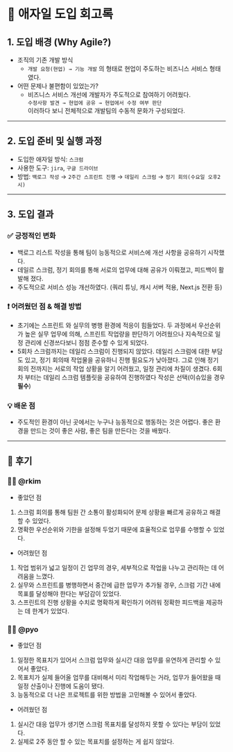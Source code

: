 # 🚀 애자일 도입 회고록

## 1. 도입 배경 (Why Agile?)
- 조직의 기존 개발 방식
  - `개발 요청(현업) → 기능 개발` 의 형태로 현업이 주도하는 비즈니스 서비스 형태였다.
- 어떤 문제나 불편함이 있었는가?
  - 비즈니스 서비스 개선에 개발자가 주도적으로 참여하기 어려웠다.  
    `수정사항 발견 → 현업에 공유 → 현업에서 수정 여부 판단`  
    이러하다 보니 전체적으로 개발팀의 수동적 문화가 구성되었다. 

---

## 2. 도입 준비 및 실행 과정
- 도입한 애자일 방식: `스크럼`
- 사용한 도구: `jira`, `구글 드라이브`
- 방법: `백로그 작성` → `2주간 스프린트 진행` → `데일리 스크럼` → `정기 회의(수요일 오후2시)`

---

## 3. 도입 결과
### ✅ 긍정적인 변화
- 백로그 리스트 작성을 통해 팀이 능동적으로 서비스에 개선 사항을 공유하기 시작했다.
- 데일르 스크럼, 정기 회의를 통해 서로의 업무에 대해 공유가 이뤄졌고, 피드백이 활발해 졌다.
- 주도적으로 서비스 성능 개선하였다. (쿼리 튜닝, 캐시 서버 적용, Next.js 전환 등)

### ❗ 어려웠던 점 & 해결 방법
- 초기에는 스프린트 와 실무의 병행 환경에 적응이 힘들었다. 두 과정에서 우선순위가 높은 실무 업무에 의해, 스프린트 작업량을 판단하기 어려웠으나 지속적으로 일정 관리에 신경쓰다보니 점점 준수할 수 있게 되었다.
- 5회차 스크럼까지는 데일리 스크럼이 진행되지 않았다. 데일리 스크럼에 대한 부담도 있고, 정기 회의때 작업물을 공유하니 진행 필요도가 낮아졌다. 그로 인해 정기 회의 전까지는 서로의 작업 상황을 알기 어려웠고, 일정 관리에 차질이 생겼다.
  6회차 부터는 데일리 스크럼 템플릿을 공유하여 진행하였다 작성은 선택(이슈있을 경우 **필수**)

### 💡 배운 점
- 주도적인 환경이 아닌 곳에서는 누구나 능동적으로 행동하는 것은 어렵다. 좋은 환경을 만드는 것이 좋은 사람, 좋은 팀을 만든다는 것을 배웠다.

---

## 🧠 후기 

### 🧑‍💻 @rkim
- 좋았던 점
1. 스크럼 회의를 통해 팀원 간 소통이 활성화되어 문제 상황을 빠르게 공유하고 해결할 수 있었다.
2. 명확한 우선순위와 기한을 설정해 두었기 때문에 효율적으로 업무를 수행할 수 있었다.

- 어려웠던 점
1. 작업 범위가 넓고 일정이 긴 업무의 경우, 세부적으로 작업을 나누고 관리하는 데 어려움을 느꼈다.
2. 실무와 스프린트를 병행하면서 중간에 급한 업무가 추가될 경우, 스크럼 기간 내에 목표를 달성해야 한다는 부담감이 있었다.
3. 스프린트의 진행 상황을 수치로 명확하게 확인하기 어려워 정확한 피드백을 제공하는 데 한계가 있었다.

### 🧑‍💻 @pyo
- 좋았던 점
1. 일정한 목표치가 있어서 스크럼 업무와 실시간 대응 업무를 유연하게 관리할 수 있어서 좋았다.
2. 목표치가 실제 들어올 업무를 대비해서 미리 작업해두는 거라, 업무가 들어왔을 때 일정 산출이나 진행에 도움이 됐다.
3. 능동적으로 더 나은 프로젝트를 위한 방법을 고민해볼 수 있어서 좋았다.

- 어려웠던 점
1. 실시간 대응 업무가 생기면 스크럼 목표치를 달성하지 못할 수 있다는 부담이 있었다.
2. 실제로 2주 동안 할 수 있는 목표치를 설정하는 게 쉽지 않았다.
